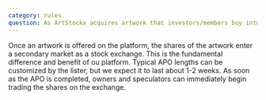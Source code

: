 ```yaml
---
category: rules
question: As ArtStockx acquires artwork that investors/members buy into – how long will it be held until it is resold? If ASx purchases the work at “retail”, will the intention be to hold onto the work until it increases in value to resell to make a profit?
---
```

Once an artwork is offered on the platform, the shares of the artwork enter a secondary market as a stock exchange. This is the fundamental difference and benefit of ou platform. Typical APO lengths can be customized by the lister, but we expect it to last about 1-2 weeks. As soon as the APO is completed, owners and speculators can immediately begin trading the shares on the exchange.